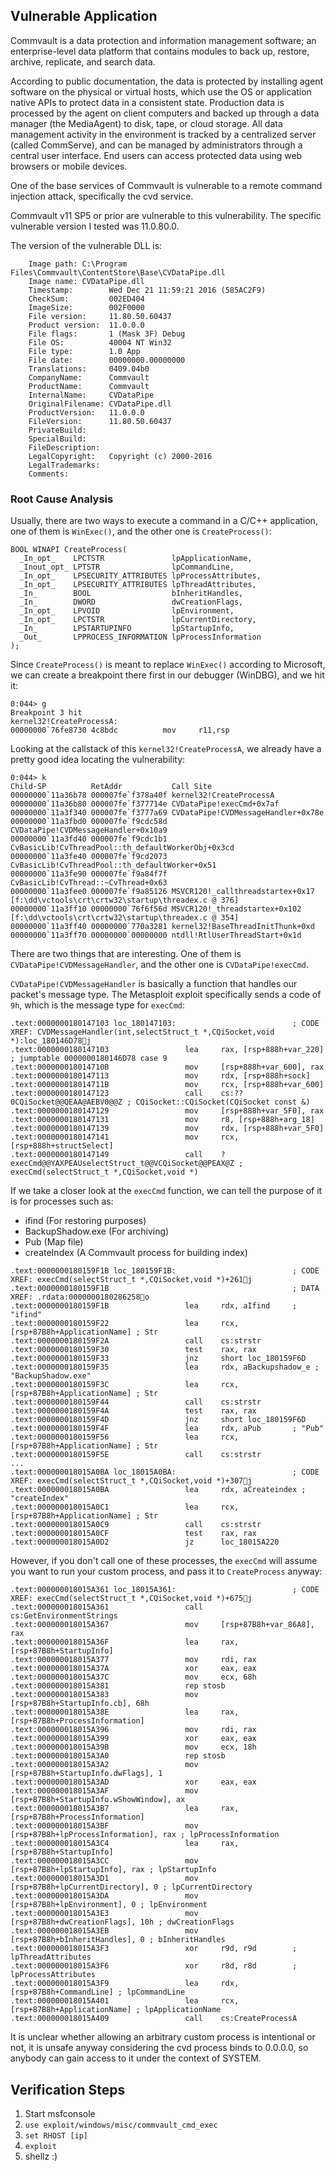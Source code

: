 ## Vulnerable Application

Commvault is a data protection and information management software; an enterprise-level data
platform that contains modules to back up, restore, archive, replicate, and search data.

According to public documentation, the data is protected by installing agent software on the
physical or virtual hosts, which use the OS or application native APIs to protect data in a
consistent state. Production data is processed by the agent on client computers and backed
up through a data manager (the MediaAgent) to disk, tape, or cloud storage. All data
management activity in the environment is tracked by a centralized server (called CommServe),
and can be managed by administrators through a central user interface. End users can access
protected data using web browsers or mobile devices.

One of the base services of Commvault is vulnerable to a remote command injection attack,
specifically the cvd service.

Commvault v11 SP5 or prior are vulnerable to this vulnerability. The specific vulnerable
version I tested was 11.0.80.0.

The version of the vulnerable DLL is:

```
    Image path: C:\Program Files\Commvault\ContentStore\Base\CVDataPipe.dll
    Image name: CVDataPipe.dll
    Timestamp:        Wed Dec 21 11:59:21 2016 (585AC2F9)
    CheckSum:         002ED404
    ImageSize:        002F0000
    File version:     11.80.50.60437
    Product version:  11.0.0.0
    File flags:       1 (Mask 3F) Debug
    File OS:          40004 NT Win32
    File type:        1.0 App
    File date:        00000000.00000000
    Translations:     0409.04b0
    CompanyName:      Commvault
    ProductName:      Commvault
    InternalName:     CVDataPipe
    OriginalFilename: CVDataPipe.dll
    ProductVersion:   11.0.0.0
    FileVersion:      11.80.50.60437
    PrivateBuild:     
    SpecialBuild:     
    FileDescription:  
    LegalCopyright:   Copyright (c) 2000-2016
    LegalTrademarks:
    Comments:
```

### Root Cause Analysis

Usually, there are two ways to execute a command in a C/C++ application, one of them is ```WinExec()```,
and the other one is ```CreateProcess()```:

```
BOOL WINAPI CreateProcess(
  _In_opt_    LPCTSTR               lpApplicationName,
  _Inout_opt_ LPTSTR                lpCommandLine,
  _In_opt_    LPSECURITY_ATTRIBUTES lpProcessAttributes,
  _In_opt_    LPSECURITY_ATTRIBUTES lpThreadAttributes,
  _In_        BOOL                  bInheritHandles,
  _In_        DWORD                 dwCreationFlags,
  _In_opt_    LPVOID                lpEnvironment,
  _In_opt_    LPCTSTR               lpCurrentDirectory,
  _In_        LPSTARTUPINFO         lpStartupInfo,
  _Out_       LPPROCESS_INFORMATION lpProcessInformation
);

```

Since ```CreateProcess()``` is meant to replace ```WinExec()``` according to Microsoft, we can create a
breakpoint there first in our debugger (WinDBG), and we hit it:

```
0:044> g
Breakpoint 3 hit
kernel32!CreateProcessA:
00000000`76fe8730 4c8bdc          mov     r11,rsp
```

Looking at the callstack of this ```kernel32!CreateProcessA```, we already have a pretty good idea
locating the vulnerability:

```
0:044> k
Child-SP          RetAddr           Call Site
00000000`11a36b78 000007fe`f378a40f kernel32!CreateProcessA
00000000`11a36b80 000007fe`f377714e CVDataPipe!execCmd+0x7af
00000000`11a3f340 000007fe`f3777a69 CVDataPipe!CVDMessageHandler+0x78e
00000000`11a3fbd0 000007fe`f9cdc58d CVDataPipe!CVDMessageHandler+0x10a9
00000000`11a3fd40 000007fe`f9cdc1b1 CvBasicLib!CvThreadPool::th_defaultWorkerObj+0x3cd
00000000`11a3fe40 000007fe`f9cd2073 CvBasicLib!CvThreadPool::th_defaultWorker+0x51
00000000`11a3fe90 000007fe`f9a84f7f CvBasicLib!CvThread::~CvThread+0x63
00000000`11a3fee0 000007fe`f9a85126 MSVCR120!_callthreadstartex+0x17 [f:\dd\vctools\crt\crtw32\startup\threadex.c @ 376]
00000000`11a3ff10 00000000`76f6f56d MSVCR120!_threadstartex+0x102 [f:\dd\vctools\crt\crtw32\startup\threadex.c @ 354]
00000000`11a3ff40 00000000`770a3281 kernel32!BaseThreadInitThunk+0xd
00000000`11a3ff70 00000000`00000000 ntdll!RtlUserThreadStart+0x1d
```

There are two things that are interesting. One of them is ```CVDataPipe!CVDMessageHandler```, and the
other one is ```CVDataPipe!execCmd```.

```CVDataPipe!CVDMessageHandler``` is basically a function that handles our packet's message type.
The Metasploit exploit specifically sends a code of ```9h```, which is the message type for ```execCmd```:

```
.text:0000000180147103 loc_180147103:                          ; CODE XREF: CVDMessageHandler(int,selectStruct_t *,CQiSocket,void *):loc_180146D78j
.text:0000000180147103                 lea     rax, [rsp+888h+var_220] ; jumptable 0000000180146D78 case 9
.text:000000018014710B                 mov     [rsp+888h+var_600], rax
.text:0000000180147113                 mov     rdx, [rsp+888h+sock]
.text:000000018014711B                 mov     rcx, [rsp+888h+var_600]
.text:0000000180147123                 call    cs:??0CQiSocket@@QEAA@AEBV0@@Z ; CQiSocket::CQiSocket(CQiSocket const &)
.text:0000000180147129                 mov     [rsp+888h+var_5F0], rax
.text:0000000180147131                 mov     r8, [rsp+888h+arg_18]
.text:0000000180147139                 mov     rdx, [rsp+888h+var_5F0]
.text:0000000180147141                 mov     rcx, [rsp+888h+structSelect]
.text:0000000180147149                 call    ?execCmd@@YAXPEAUselectStruct_t@@VCQiSocket@@PEAX@Z ; execCmd(selectStruct_t *,CQiSocket,void *)
```

If we take a closer look at the ```execCmd``` function, we can tell the purpose of it is for processes such as:

* ifind (For restoring purposes)
* BackupShadow.exe (For archiving)
* Pub (Map file)
* createIndex (A Commvault process for building index)


```
.text:0000000180159F1B loc_180159F1B:                          ; CODE XREF: execCmd(selectStruct_t *,CQiSocket,void *)+261j
.text:0000000180159F1B                                         ; DATA XREF: .rdata:0000000180286258o
.text:0000000180159F1B                 lea     rdx, aIfind     ; "ifind"
.text:0000000180159F22                 lea     rcx, [rsp+87B8h+ApplicationName] ; Str
.text:0000000180159F2A                 call    cs:strstr
.text:0000000180159F30                 test    rax, rax
.text:0000000180159F33                 jnz     short loc_180159F6D
.text:0000000180159F35                 lea     rdx, aBackupshadow_e ; "BackupShadow.exe"
.text:0000000180159F3C                 lea     rcx, [rsp+87B8h+ApplicationName] ; Str
.text:0000000180159F44                 call    cs:strstr
.text:0000000180159F4A                 test    rax, rax
.text:0000000180159F4D                 jnz     short loc_180159F6D
.text:0000000180159F4F                 lea     rdx, aPub       ; "Pub"
.text:0000000180159F56                 lea     rcx, [rsp+87B8h+ApplicationName] ; Str
.text:0000000180159F5E                 call    cs:strstr
...
.text:000000018015A0BA loc_18015A0BA:                          ; CODE XREF: execCmd(selectStruct_t *,CQiSocket,void *)+307j
.text:000000018015A0BA                 lea     rdx, aCreateindex ; "createIndex"
.text:000000018015A0C1                 lea     rcx, [rsp+87B8h+ApplicationName] ; Str
.text:000000018015A0C9                 call    cs:strstr
.text:000000018015A0CF                 test    rax, rax
.text:000000018015A0D2                 jz      loc_18015A220
```

However, if you don't call one of these processes, the ```execCmd``` will assume you want to run your
custom process, and pass it to ```CreateProcess``` anyway:

```
.text:000000018015A361 loc_18015A361:                          ; CODE XREF: execCmd(selectStruct_t *,CQiSocket,void *)+675j
.text:000000018015A361                 call    cs:GetEnvironmentStrings
.text:000000018015A367                 mov     [rsp+87B8h+var_86A8], rax
.text:000000018015A36F                 lea     rax, [rsp+87B8h+StartupInfo]
.text:000000018015A377                 mov     rdi, rax
.text:000000018015A37A                 xor     eax, eax
.text:000000018015A37C                 mov     ecx, 68h
.text:000000018015A381                 rep stosb
.text:000000018015A383                 mov     [rsp+87B8h+StartupInfo.cb], 68h
.text:000000018015A38E                 lea     rax, [rsp+87B8h+ProcessInformation]
.text:000000018015A396                 mov     rdi, rax
.text:000000018015A399                 xor     eax, eax
.text:000000018015A39B                 mov     ecx, 18h
.text:000000018015A3A0                 rep stosb
.text:000000018015A3A2                 mov     [rsp+87B8h+StartupInfo.dwFlags], 1
.text:000000018015A3AD                 xor     eax, eax
.text:000000018015A3AF                 mov     [rsp+87B8h+StartupInfo.wShowWindow], ax
.text:000000018015A3B7                 lea     rax, [rsp+87B8h+ProcessInformation]
.text:000000018015A3BF                 mov     [rsp+87B8h+lpProcessInformation], rax ; lpProcessInformation
.text:000000018015A3C4                 lea     rax, [rsp+87B8h+StartupInfo]
.text:000000018015A3CC                 mov     [rsp+87B8h+lpStartupInfo], rax ; lpStartupInfo
.text:000000018015A3D1                 mov     [rsp+87B8h+lpCurrentDirectory], 0 ; lpCurrentDirectory
.text:000000018015A3DA                 mov     [rsp+87B8h+lpEnvironment], 0 ; lpEnvironment
.text:000000018015A3E3                 mov     [rsp+87B8h+dwCreationFlags], 10h ; dwCreationFlags
.text:000000018015A3EB                 mov     [rsp+87B8h+bInheritHandles], 0 ; bInheritHandles
.text:000000018015A3F3                 xor     r9d, r9d        ; lpThreadAttributes
.text:000000018015A3F6                 xor     r8d, r8d        ; lpProcessAttributes
.text:000000018015A3F9                 lea     rdx, [rsp+87B8h+CommandLine] ; lpCommandLine
.text:000000018015A401                 lea     rcx, [rsp+87B8h+ApplicationName] ; lpApplicationName
.text:000000018015A409                 call    cs:CreateProcessA
```

It is unclear whether allowing an arbitrary custom process is intentional or not, it is unsafe
anyway considering the cvd process binds to 0.0.0.0, so anybody can gain access to it under the
context of SYSTEM.

## Verification Steps

1. Start msfconsole
2. `use exploit/windows/misc/commvault_cmd_exec`
3. `set RHOST [ip]`
4. `exploit`
5. shellz :)
